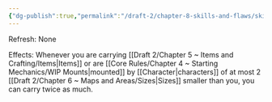 ```yaml
---
{"dg-publish":true,"permalink":"/draft-2/chapter-8-skills-and-flaws/skill-list/might/rank-4/beast-of-burden/"}
---
```


Refresh: None

Effects:
Whenever you are carrying [[Draft 2/Chapter 5 ~ Items and Crafting/Items\|Items]] or are [[Core Rules/Chapter 4 ~ Starting Mechanics/WIP Mounts\|mounted]] by [[Character\|characters]] of at most 2 [[Draft 2/Chapter 6 ~ Maps and Areas/Sizes\|Sizes]] smaller than you, you can carry twice as much.
